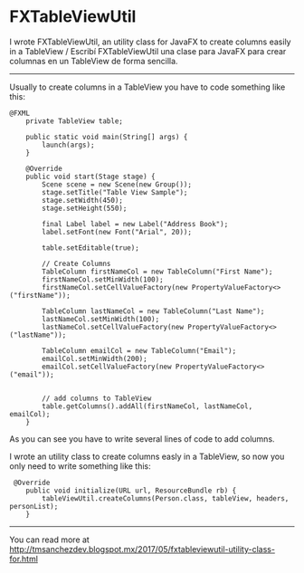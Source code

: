 FXTableViewUtil
===================


I wrote FXTableViewUtil, an utility class for JavaFX to create columns easily in a TableView / Escribí FXTableViewUtil una clase para JavaFX para crear columnas en un TableView de forma sencilla.


----------
Usually to create columns in a TableView you have to code something like this:

    @FXML
        private TableView table;

        public static void main(String[] args) {
            launch(args);
        }

        @Override
        public void start(Stage stage) {
            Scene scene = new Scene(new Group());
            stage.setTitle("Table View Sample");
            stage.setWidth(450);
            stage.setHeight(550);

            final Label label = new Label("Address Book");
            label.setFont(new Font("Arial", 20));

            table.setEditable(true);

            // Create Columns
            TableColumn firstNameCol = new TableColumn("First Name");
            firstNameCol.setMinWidth(100);
            firstNameCol.setCellValueFactory(new PropertyValueFactory<>("firstName"));

            TableColumn lastNameCol = new TableColumn("Last Name");
            lastNameCol.setMinWidth(100);
            lastNameCol.setCellValueFactory(new PropertyValueFactory<>("lastName"));

            TableColumn emailCol = new TableColumn("Email");
            emailCol.setMinWidth(200);
            emailCol.setCellValueFactory(new PropertyValueFactory<>("email"));

           
            // add columns to TableView
            table.getColumns().addAll(firstNameCol, lastNameCol, emailCol);
        }


As you can see you have to write several lines of code to add columns.

I wrote an utility class to create columns easly in a TableView, so now you only need to write something like this:

     @Override
        public void initialize(URL url, ResourceBundle rb) {
            tableViewUtil.createColumns(Person.class, tableView, headers, personList);
        }

---------

You can read more at http://tmsanchezdev.blogspot.mx/2017/05/fxtableviewutil-utility-class-for.html

